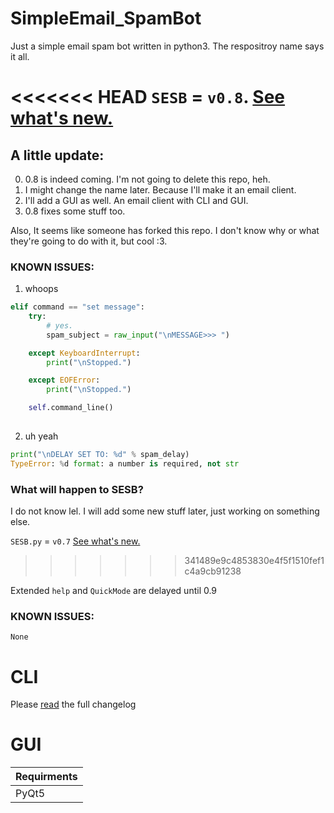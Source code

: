 # SimpleEmail_SpamBot
Just a simple email spam bot written in python3. The respositroy name says it all.

<<<<<<< HEAD
```SESB``` = ```v0.8```. 
[See what's new.](https://github.com/DizAzTor/SimpleEmail_SpamBot/blob/master/changelog/changelog.md#v08)
=======
## A little update:
0. 0.8 is indeed coming. I'm not going to delete this repo, heh.
1. I might change the name later. Because I'll make it an email client.
2. I'll add a GUI as well. An email client with CLI and GUI.
3. 0.8 fixes some stuff too.

Also, It seems like someone has forked this repo. I don't know why or what they're going to do with it, but cool :3.

### KNOWN ISSUES:
1. whoops
```python
elif command == "set message":
    try:
        # yes.
        spam_subject = raw_input("\nMESSAGE>>> ")

    except KeyboardInterrupt:
        print("\nStopped.")

    except EOFError:
        print("\nStopped.")

    self.command_line()
            
```
2. uh yeah

```python
print("\nDELAY SET TO: %d" % spam_delay)
TypeError: %d format: a number is required, not str
```

### What will happen to SESB?
I do not know lel. I will add some new stuff later, just working on something else.

```SESB.py``` = ```v0.7```
[See what's new.](https://github.com/DizAzTor/SimpleEmail_SpamBot/blob/master/SESB/changelog.txt)
>>>>>>> 341489e9c4853830e4f5f1510fef1c4a9cb91238

Extended `help` and `QuickMode` are delayed until 0.9

### KNOWN ISSUES:
`None`

# CLI
Please [read](https://github.com/DizAzTor/SimpleEmail_SpamBot/blob/master/changelog/changelog.md#v08) the full changelog

# GUI
| Requirments   |
| ------------- |
| PyQt5         |

